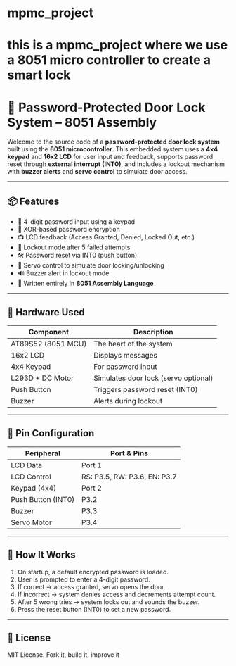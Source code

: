 # mpmc_project
this is a mpmc_project where we use a 8051 micro controller to create a smart lock
=======
# 🔐 Password-Protected Door Lock System – 8051 Assembly

Welcome to the source code of a **password-protected door lock system** built using the **8051 microcontroller**. This embedded system uses a **4x4 keypad** and **16x2 LCD** for user input and feedback, supports password reset through **external interrupt (INT0)**, and includes a lockout mechanism with **buzzer alerts** and **servo control** to simulate door access.

---

## 📦 Features

- 🔑 4-digit password input using a keypad
- 🔐 XOR-based password encryption
- 📺 LCD feedback (Access Granted, Denied, Locked Out, etc.)
- 🚨 Lockout mode after 5 failed attempts
- 🛠️ Password reset via INT0 (push button)
- 🔄 Servo control to simulate door locking/unlocking
- 🔊 Buzzer alert in lockout mode
- 🧠 Written entirely in **8051 Assembly Language**

---

## 🧰 Hardware Used

| Component         | Description                          |
|------------------|--------------------------------------|
| AT89S52 (8051 MCU)| The heart of the system             |
| 16x2 LCD          | Displays messages                   |
| 4x4 Keypad        | For password input                  |
| L293D + DC Motor  | Simulates door lock (servo optional)|
| Push Button       | Triggers password reset (INT0)      |
| Buzzer            | Alerts during lockout               |

---

## 📌 Pin Configuration

| Peripheral        | Port & Pins         |
|------------------|---------------------|
| LCD Data         | Port 1              |
| LCD Control      | RS: P3.5, RW: P3.6, EN: P3.7 |
| Keypad (4x4)     | Port 2              |
| Push Button (INT0) | P3.2               |
| Buzzer           | P3.3                |
| Servo Motor      | P3.4                |

---

## 🔄 How It Works

1. On startup, a default encrypted password is loaded.
2. User is prompted to enter a 4-digit password.
3. If correct → access granted, servo opens the door.
4. If incorrect → system denies access and decrements attempt count.
5. After 5 wrong tries → system locks out and sounds the buzzer.
6. Press the reset button (INT0) to set a new password.

---

## 📃 License

MIT License. Fork it, build it, improve it 

